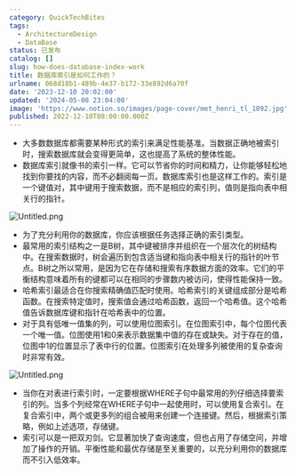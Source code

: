 ```yaml
---
category: QuickTechBites
tags:
  - ArchitectureDesign
  - DataBase
status: 已发布
catalog: []
slug: how-does-database-index-work
title: 数据库索引是如何工作的？
urlname: 068d18b1-489b-4e37-b172-33e892d6a70f
date: '2023-12-10 20:02:00'
updated: '2024-05-08 23:04:00'
image: 'https://www.notion.so/images/page-cover/met_henri_tl_1892.jpg'
published: 2022-12-10T08:00:00.000Z
---
```

- 大多数数据库都需要某种形式的索引来满足性能基准。当数据正确地被索引时，搜索数据库就会变得更简单，这也提高了系统的整体性能。
- 数据库索引就像书的索引一样。它可以节省你的时间和精力，让你能够轻松地找到你要找的内容，而不必翻阅每一页。数据库索引也是这样工作的。索引是一个键值对，其中键用于搜索数据，而不是相应的索引列，值则是指向表中相关行的指针。

![Untitled.png](https://prod-files-secure.s3.us-west-2.amazonaws.com/5d24fe63-e567-4804-86f9-9fdc62e13082/3e87f042-644d-48ab-9a58-227f3d930d71/Untitled.png?X-Amz-Algorithm=AWS4-HMAC-SHA256&X-Amz-Content-Sha256=UNSIGNED-PAYLOAD&X-Amz-Credential=ASIAZI2LB4663SQXF5LM%2F20250307%2Fus-west-2%2Fs3%2Faws4_request&X-Amz-Date=20250307T213326Z&X-Amz-Expires=3600&X-Amz-Security-Token=IQoJb3JpZ2luX2VjEAUaCXVzLXdlc3QtMiJHMEUCIQD%2FxVvUaDe8m8M6ayw88bESwFFXiBIWvK8A9U0rN47Z%2BgIgN44RO%2FhiJgKsI%2B6%2Fy61%2B4b913lVwjhsU1OyPfPaHYkEq%2FwMIThAAGgw2Mzc0MjMxODM4MDUiDJ%2BB3CAkfB%2Bp3a4xiyrcAxl76usozztJFrw3ZUSMEeS3U%2Bfopb5YP7XFYVt13RL5fnq2gQbNc3nfV6iv78W5dHdaEYLfUewUsrkcMLEQNuwb%2FGfxpZnB9nxV0MAKTCEJfOON2HvR8NvLx9ArNi4gRldNNeptisdSUsro8wW%2BnqGGsR%2Bvr8b3MJGI07TCPIgEQ4IVAijysBj65jLjdrwnNGqvFRh4JT9YCFz8VrW8phUZaF8b6BiQgBnkDwun6AAfYTR9XxOvTEIc4%2BmVOTjvYhz%2Byfe1uwij2Q3%2FgEwu3HogoHz0vx8bN7QNPHsxBe8zEN28M6eNyp43lYRwEroa7K7ECDIbDTShCEGW16cxEM7uAFXbN95MuKJIRN79OCEJfERmNJ6ghNKWS2KMZf%2F0QSDd8Vndu%2Bl6neo4meT042rxA%2FHZUWPJadA4PD8aTEYpfZ4D8DE1Y%2FapE%2Fd7k0wwBCGQhFKz6RuG6%2Flu1atuo%2FcwlwyaZcdc4mV3%2FBbYUbEnkMGRbjb%2FVJBbqWiCebAVEaEPmbkkcwxYLu47yYhGbhEPxUTICwYg3Nu7YWlmjvdCsy0UHbA54DCnwmhc7khnApVFHCSW9dhXx9g8ARG2HZDTefE1nKIH8iHhgp34yPwTxABo%2B%2F22YCNSHCyzMNu9rb4GOqUBhJ3Z7SO1n%2FLchHt10Y2a87tcimwPaxjJZCzfXGAvIEXLpvPsFO32M%2FvCVEtJWk8B9MbdG3mEm49MSEth4h%2F4uT9LRvvXMXqKcb6GCPJSGet6VcmCW4qOo0dlJ5jBhpHspfoFb84DK%2FFghw7ihUNa8oB%2BbhChmKeh21%2FrJ4gyjMrNIGluKM6yiVal3e0abYtcVDMVBI%2F9GcBZpOfnCYd24SICjeen&X-Amz-Signature=ce98f661d912024071121091aaa354d5f45944069951aa912e2d8579cb526f88&X-Amz-SignedHeaders=host&x-id=GetObject)

- 为了充分利用你的数据库，你应该根据任务选择正确的索引类型。
- 最常用的索引结构之一是B树，其中键被排序并组织在一个层次化的树结构中。在搜索数据时，树会遍历到包含适当键和指向表中相关行的指针的叶节点。B树之所以常用，是因为它在存储和搜索有序数据方面的效率。它们的平衡结构意味着所有的键都可以在相同的步骤数内被访问，使得性能保持一致。
- 哈希索引最适合在你搜索精确值匹配时使用。哈希索引的关键组成部分是哈希函数。在搜索特定值时，搜索值会通过哈希函数，返回一个哈希值。这个哈希值告诉数据库键和指针在哈希表中的位置。
- 对于具有低唯一值集的列，可以使用位图索引。在位图索引中，每个位图代表一个唯一值。位图使用1和0来表示数据集中值的存在或缺失。对于存在的值，位图中1的位置显示了表中行的位置。位图索引在处理多列被使用的复杂查询时非常有效。

![Untitled.png](https://prod-files-secure.s3.us-west-2.amazonaws.com/5d24fe63-e567-4804-86f9-9fdc62e13082/25e88b4a-737d-484e-85cc-b7fe2444aa3c/Untitled.png?X-Amz-Algorithm=AWS4-HMAC-SHA256&X-Amz-Content-Sha256=UNSIGNED-PAYLOAD&X-Amz-Credential=ASIAZI2LB4663SQXF5LM%2F20250307%2Fus-west-2%2Fs3%2Faws4_request&X-Amz-Date=20250307T213326Z&X-Amz-Expires=3600&X-Amz-Security-Token=IQoJb3JpZ2luX2VjEAUaCXVzLXdlc3QtMiJHMEUCIQD%2FxVvUaDe8m8M6ayw88bESwFFXiBIWvK8A9U0rN47Z%2BgIgN44RO%2FhiJgKsI%2B6%2Fy61%2B4b913lVwjhsU1OyPfPaHYkEq%2FwMIThAAGgw2Mzc0MjMxODM4MDUiDJ%2BB3CAkfB%2Bp3a4xiyrcAxl76usozztJFrw3ZUSMEeS3U%2Bfopb5YP7XFYVt13RL5fnq2gQbNc3nfV6iv78W5dHdaEYLfUewUsrkcMLEQNuwb%2FGfxpZnB9nxV0MAKTCEJfOON2HvR8NvLx9ArNi4gRldNNeptisdSUsro8wW%2BnqGGsR%2Bvr8b3MJGI07TCPIgEQ4IVAijysBj65jLjdrwnNGqvFRh4JT9YCFz8VrW8phUZaF8b6BiQgBnkDwun6AAfYTR9XxOvTEIc4%2BmVOTjvYhz%2Byfe1uwij2Q3%2FgEwu3HogoHz0vx8bN7QNPHsxBe8zEN28M6eNyp43lYRwEroa7K7ECDIbDTShCEGW16cxEM7uAFXbN95MuKJIRN79OCEJfERmNJ6ghNKWS2KMZf%2F0QSDd8Vndu%2Bl6neo4meT042rxA%2FHZUWPJadA4PD8aTEYpfZ4D8DE1Y%2FapE%2Fd7k0wwBCGQhFKz6RuG6%2Flu1atuo%2FcwlwyaZcdc4mV3%2FBbYUbEnkMGRbjb%2FVJBbqWiCebAVEaEPmbkkcwxYLu47yYhGbhEPxUTICwYg3Nu7YWlmjvdCsy0UHbA54DCnwmhc7khnApVFHCSW9dhXx9g8ARG2HZDTefE1nKIH8iHhgp34yPwTxABo%2B%2F22YCNSHCyzMNu9rb4GOqUBhJ3Z7SO1n%2FLchHt10Y2a87tcimwPaxjJZCzfXGAvIEXLpvPsFO32M%2FvCVEtJWk8B9MbdG3mEm49MSEth4h%2F4uT9LRvvXMXqKcb6GCPJSGet6VcmCW4qOo0dlJ5jBhpHspfoFb84DK%2FFghw7ihUNa8oB%2BbhChmKeh21%2FrJ4gyjMrNIGluKM6yiVal3e0abYtcVDMVBI%2F9GcBZpOfnCYd24SICjeen&X-Amz-Signature=e76b320f863688111cffd0d49d3dda9c407eaf49d9a8c94171faecc4c5f4591a&X-Amz-SignedHeaders=host&x-id=GetObject)

- 当你在对表进行索引时，一定要根据WHERE子句中最常用的列仔细选择要索引的列。当多个列经常在WHERE子句中一起使用时，可以使用复合索引。在复合索引中，两个或更多列的组合被用来创建一个连接键。然后，根据索引策略，例如上述选项，存储键。
- 索引可以是一把双刃剑。它显著加快了查询速度，但也占用了存储空间，并增加了操作的开销。平衡性能和最优存储是至关重要的，以充分利用你的数据库而不引入低效率。

